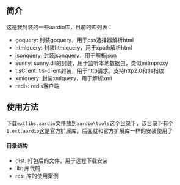 ## 简介

这是我封装的一些aardio库，目前的库列表：

- goquery: 封装goquery，用于css选择器解析html
- htmlquery: 封装htmlquery，用于xpath解析html
- jsonquery: 封装jsonquery，用于解析json
- sunny: sunny.dll的封装，用于监听本地数据包，类似mitmproxy
- tlsClient: tls-client封装，用于http请求。支持http2.0和tls指纹
- xmlquery: 封装xmlquery，用于解析xml
- redis: redis客户端

## 使用方法

下载`extlibs.aardio`文件放到`aardio\tools`这个目录下，该目录下有个`1.ext.aardio`这是官方扩展库，后面就和官方扩展库一样的安装使用了

#### 目录结构

- dist: 打包后的文件，用于远程下载安装
- lib: 库代码
- res: 库的使用案例

